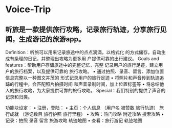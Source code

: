 Voice-Trip
==========
听旅是一款提供旅行攻略，记录旅行轨迹，分享旅行见闻，生成游记的旅游app。
----------
Definition：听旅可以用来记录旅途中的点点滴滴，以格式化
的方式储存，自动生成有条理的日记，并整理出攻略为更多用
户提供可靠的出行建议。 
Goals and features：帮助用户存储旅途中的完整记忆，完整
记录用户的旅行足迹，建立用户的旅行档案，以及提供可靠的
旅行攻略。 
• 通过拍照、录音、留言、添加位置信息完整以一种图文并茂的
形式记录用户的旅行足迹 
• 将照片和声音传到轨迹追踪的行程中，会匹配照片拍摄时间
和声音录制时间，加上位置标签等 
• 将总结他人的旅行攻略，为大家提供可靠的旅行攻略。 
Special：我们特别的提供了声音的记录和归类。



功能块设定： 
• 注册，登陆： 
• 主页：个人信息 （用户名 被赞数 旅行轨迹） 
旅行成就 （游记数目 旅行护照 旅行里程） 
• 攻略：热门攻略 附近攻略 搜索攻略 
• 记录：拍照 录音 留言 旅游攻略 轨迹地图 
• 查看：旅行游记 轨迹地图
